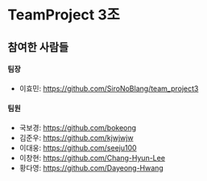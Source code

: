 # TeamProject 3조


## 참여한 사람들
#### 팀장
- 이효민: https://github.com/SiroNoBlang/team_project3
#### 팀원 
- 국보경: https://github.com/bokeong
- 김준우: https://github.com/kjwjwjw 
- 이대웅: https://github.com/seeju100
- 이창현: https://github.com/Chang-Hyun-Lee
- 황다영: https://github.com/Dayeong-Hwang
